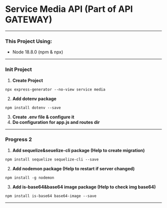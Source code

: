 # Service Media API (Part of API GATEWAY)
---
### This Project Using:
- Node 18.8.0 (npm & npx)
---

### Init Project
1. **Create Project**
```
npx express-generator --no-view service media
```
2. **Add dotenv package**
```
npm install dotenv --save
```
3. **Create .env file & configure it**
4. **Do configuration for app.js and routes dir**
---

### Progress 2
1. **Add sequelize&seuelize-cli package (Help to create migration)**
```
npm install sequelize sequelize-cli --save
```
2. **Add nodemon package (Help to restart if server changed)**
```
npm install -g nodemon 
```
3. **Add is-base64&base64 image package (Help to check img base64)**
```
npm install is-base64 base64-image --save
```
---